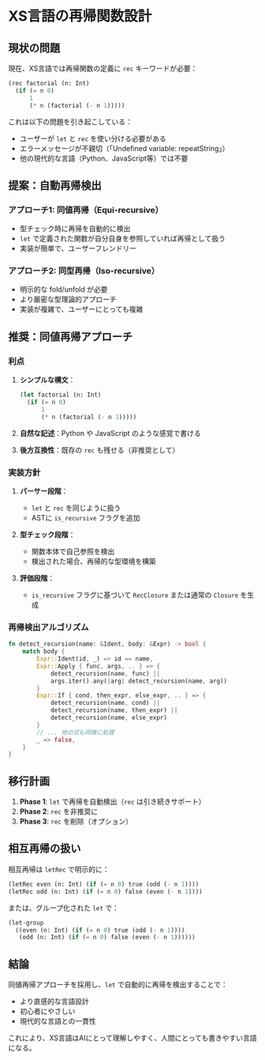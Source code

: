 # XS言語の再帰関数設計

## 現状の問題

現在、XS言語では再帰関数の定義に `rec` キーワードが必要：

```lisp
(rec factorial (n: Int)
  (if (= n 0)
      1
      (* n (factorial (- n 1)))))
```

これは以下の問題を引き起こしている：
- ユーザーが `let` と `rec` を使い分ける必要がある
- エラーメッセージが不親切（「Undefined variable: repeatString」）
- 他の現代的な言語（Python、JavaScript等）では不要

## 提案：自動再帰検出

### アプローチ1: 同値再帰（Equi-recursive）
- 型チェック時に再帰を自動的に検出
- `let` で定義された関数が自分自身を参照していれば再帰として扱う
- 実装が簡単で、ユーザーフレンドリー

### アプローチ2: 同型再帰（Iso-recursive）
- 明示的な fold/unfold が必要
- より厳密な型理論的アプローチ
- 実装が複雑で、ユーザーにとっても複雑

## 推奨：同値再帰アプローチ

### 利点
1. **シンプルな構文**：
   ```lisp
   (let factorial (n: Int)
     (if (= n 0)
         1
         (* n (factorial (- n 1)))))
   ```

2. **自然な記述**：Python や JavaScript のような感覚で書ける

3. **後方互換性**：既存の `rec` も残せる（非推奨として）

### 実装方針

1. **パーサー段階**：
   - `let` と `rec` を同じように扱う
   - ASTに `is_recursive` フラグを追加

2. **型チェック段階**：
   - 関数本体で自己参照を検出
   - 検出された場合、再帰的な型環境を構築

3. **評価段階**：
   - `is_recursive` フラグに基づいて `RecClosure` または通常の `Closure` を生成

### 再帰検出アルゴリズム

```rust
fn detect_recursion(name: &Ident, body: &Expr) -> bool {
    match body {
        Expr::Ident(id, _) => id == name,
        Expr::Apply { func, args, .. } => {
            detect_recursion(name, func) || 
            args.iter().any(|arg| detect_recursion(name, arg))
        }
        Expr::If { cond, then_expr, else_expr, .. } => {
            detect_recursion(name, cond) ||
            detect_recursion(name, then_expr) ||
            detect_recursion(name, else_expr)
        }
        // ... 他の式も同様に処理
        _ => false,
    }
}
```

## 移行計画

1. **Phase 1**: `let` で再帰を自動検出（`rec` は引き続きサポート）
2. **Phase 2**: `rec` を非推奨に
3. **Phase 3**: `rec` を削除（オプション）

## 相互再帰の扱い

相互再帰は `letRec` で明示的に：

```lisp
(letRec even (n: Int) (if (= n 0) true (odd (- n 1))))
(letRec odd (n: Int) (if (= n 0) false (even (- n 1))))
```

または、グループ化された `let` で：

```lisp
(let-group
  ((even (n: Int) (if (= n 0) true (odd (- n 1))))
   (odd (n: Int) (if (= n 0) false (even (- n 1))))))
```

## 結論

同値再帰アプローチを採用し、`let` で自動的に再帰を検出することで：
- より直感的な言語設計
- 初心者にやさしい
- 現代的な言語との一貫性

これにより、XS言語はAIにとって理解しやすく、人間にとっても書きやすい言語になる。